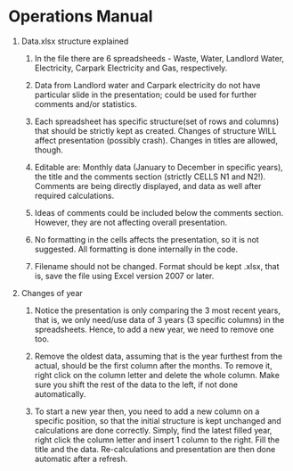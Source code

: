 # Operations Manual

1. Data.xlsx structure explained

    1. In the file there are 6 spreadsheeds - Waste, Water, Landlord Water, Electricity, Carpark Electricity and Gas, respectively. 

    1. Data from Landlord water and Carpark electricity do not have particular slide in the presentation; could be used for further comments and/or statistics.

    1. Each spreadsheet has specific structure(set of rows and columns) that should be strictly kept as created. Changes of structure WILL affect presentation (possibly crash). Changes in titles are allowed, though.

    1. Editable are: Monthly data (January to December in specific years), the title and the comments section (strictly CELLS N1 and N2!). Comments are being directly displayed, and data as well after required calculations.

    1. Ideas of comments could be included below the comments section. However, they are not affecting overall presentation. 

    1. No formatting in the cells affects the presentation, so it is not suggested. All formatting is done internally in the code.

    1. Filename should not be changed. Format should be kept .xlsx, that is, save the file using Excel version 2007 or later. 


1. Changes of year

    1. Notice the presentation is only comparing the 3 most recent years, that is, we only need/use data of 3 years (3 specific columns) in the spreadsheets. Hence, to add a new year, we need to remove one too.

    1. Remove the oldest data, assuming that is the year furthest from the actual, should be the first column after the months. To remove it, right click on the column letter and delete the whole column. Make sure you shift the rest of the data to the left, if not done automatically. 

    1. To start a new year then, you need to add a new column on a specific position, so that the initial structure is kept unchanged and calculations are done correctly. Simply, find the latest filled year, right click the column letter and insert 1 column to the right. Fill the title and the data. Re-calculations and presentation are then done automatic after a refresh.
